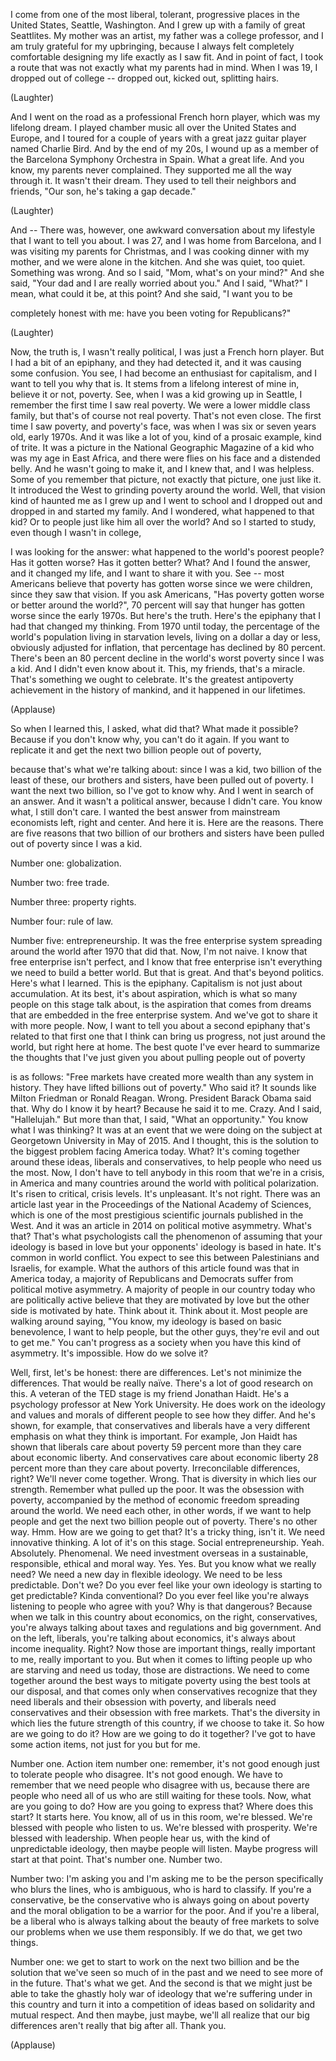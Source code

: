 
I come from one of the most liberal,
tolerant, progressive places
in the United States,
Seattle, Washington.
And I grew up with a family
of great Seattlites.
My mother was an artist,
my father was a college professor,
and I am truly grateful for my upbringing,
because I always felt completely
comfortable designing my life
exactly as I saw fit.
And in point of fact,
I took a route that was not exactly
what my parents had in mind.
When I was 19, I dropped out of college --
dropped out, kicked out, splitting hairs.

(Laughter)

And I went on the road
as a professional French horn player,
which was my lifelong dream.
I played chamber music
all over the United States and Europe,
and I toured for a couple of years
with a great jazz guitar player
named Charlie Bird.
And by the end of my 20s,
I wound up as a member of the Barcelona
Symphony Orchestra in Spain.
What a great life.
And you know, my parents never complained.
They supported me all the way through it.
It wasn&#39;t their dream.
They used to tell
their neighbors and friends,
&quot;Our son, he&#39;s taking a gap decade.&quot;

(Laughter)

And --
There was, however, one awkward
conversation about my lifestyle
that I want to tell you about.
I was 27, and I was home from Barcelona,
and I was visiting
my parents for Christmas,
and I was cooking dinner with my mother,
and we were alone in the kitchen.
And she was quiet, too quiet.
Something was wrong.
And so I said, &quot;Mom, what&#39;s on your mind?&quot;
And she said, &quot;Your dad and I
are really worried about you.&quot;
And I said, &quot;What?&quot;
I mean, what could it be, at this point?
And she said, &quot;I want you to be

completely honest with me:
have you been voting for Republicans?&quot;

(Laughter)

Now, the truth is,
I wasn&#39;t really political,
I was just a French horn player.
But I had a bit of an epiphany,
and they had detected it,
and it was causing some confusion.
You see, I had become
an enthusiast for capitalism,
and I want to tell you why that is.
It stems from a lifelong interest of mine
in, believe it or not, poverty.
See, when I was a kid
growing up in Seattle,
I remember the first time
I saw real poverty.
We were a lower middle class family,
but that&#39;s of course not real poverty.
That&#39;s not even close.
The first time I saw poverty,
and poverty&#39;s face,
was when I was six
or seven years old, early 1970s.
And it was like a lot of you,
kind of a prosaic example, kind of trite.
It was a picture in the National
Geographic Magazine
of a kid who was my age in East Africa,
and there were flies on his face
and a distended belly.
And he wasn&#39;t going to make it,
and I knew that, and I was helpless.
Some of you remember that picture,
not exactly that picture,
one just like it.
It introduced the West
to grinding poverty around the world.
Well, that vision kind of haunted me
as I grew up and I went to school
and I dropped out and dropped in
and started my family.
And I wondered, what happened to that kid?
Or to people just like him
all over the world?
And so I started to study,
even though I wasn&#39;t in college,

I was looking for the answer:
what happened to the world&#39;s
poorest people?
Has it gotten worse?
Has it gotten better? What?
And I found the answer,
and it changed my life,
and I want to share it with you.
See --
most Americans believe
that poverty has gotten worse
since we were children,
since they saw that vision.
If you ask Americans, &quot;Has poverty
gotten worse or better around the world?&quot;,
70 percent will say that hunger
has gotten worse since the early 1970s.
But here&#39;s the truth.
Here&#39;s the epiphany that I had
that changed my thinking.
From 1970 until today,
the percentage of the world&#39;s population
living in starvation levels,
living on a dollar a day or less,
obviously adjusted for inflation,
that percentage has declined
by 80 percent.
There&#39;s been an 80 percent decline
in the world&#39;s worst poverty
since I was a kid.
And I didn&#39;t even know about it.
This, my friends, that&#39;s a miracle.
That&#39;s something we ought to celebrate.
It&#39;s the greatest antipoverty achievement
in the history of mankind,
and it happened in our lifetimes.

(Applause)

So when I learned this, I asked,
what did that? What made it possible?
Because if you don&#39;t know why,
you can&#39;t do it again.
If you want to replicate it
and get the next two billion
people out of poverty,

because that&#39;s what we&#39;re talking about:
since I was a kid,
two billion of the least of these,
our brothers and sisters,
have been pulled out of poverty.
I want the next two billion,
so I&#39;ve got to know why.
And I went in search of an answer.
And it wasn&#39;t a political answer,
because I didn&#39;t care.
You know what, I still don&#39;t care.
I wanted the best answer
from mainstream economists
left, right and center.
And here it is.
Here are the reasons.
There are five reasons that two billion
of our brothers and sisters
have been pulled out of poverty
since I was a kid.

Number one: globalization.

Number two: free trade.

Number three: property rights.

Number four: rule of law.

Number five: entrepreneurship.
It was the free enterprise system
spreading around the world
after 1970 that did that.
Now, I&#39;m not naive.
I know that free enterprise isn&#39;t perfect,
and I know that free enterprise
isn&#39;t everything we need
to build a better world.
But that is great.
And that&#39;s beyond politics.
Here&#39;s what I learned.
This is the epiphany.
Capitalism is not just about accumulation.
At its best, it&#39;s about aspiration,
which is what so many people
on this stage talk about,
is the aspiration that comes from dreams
that are embedded
in the free enterprise system.
And we&#39;ve got to share it
with more people.
Now, I want to tell you
about a second epiphany
that&#39;s related to that first one
that I think can bring us progress,
not just around the world,
but right here at home.
The best quote I&#39;ve ever heard
to summarize the thoughts
that I&#39;ve just given you
about pulling people out of poverty

is as follows:
&quot;Free markets have created more wealth
than any system in history.
They have lifted billions out of poverty.&quot;
Who said it?
It sounds like Milton Friedman
or Ronald Reagan.
Wrong.
President Barack Obama said that.
Why do I know it by heart?
Because he said it to me.
Crazy.
And I said, &quot;Hallelujah.&quot;
But more than that, I said,
&quot;What an opportunity.&quot;
You know what I was thinking?
It was at an event
that we were doing on the subject
at Georgetown University in May of 2015.
And I thought, this is the solution
to the biggest problem
facing America today. What?
It&#39;s coming together around these ideas,
liberals and conservatives,
to help people who need us the most.
Now, I don&#39;t have to tell anybody
in this room that we&#39;re in a crisis,
in America and many countries around
the world with political polarization.
It&#39;s risen to critical, crisis levels.
It&#39;s unpleasant. It&#39;s not right.
There was an article last year
in the Proceedings
of the National Academy of Sciences,
which is one of the most
prestigious scientific journals
published in the West.
And it was an article in 2014
on political motive asymmetry.
What&#39;s that? That&#39;s what psychologists
call the phenomenon
of assuming that your ideology
is based in love
but your opponents&#39; ideology
is based in hate.
It&#39;s common in world conflict.
You expect to see this between
Palestinians and Israelis, for example.
What the authors of this article found
was that in America today,
a majority of Republicans and Democrats
suffer from political motive asymmetry.
A majority of people in our country today
who are politically active believe
that they are motivated by love
but the other side is motivated by hate.
Think about it. Think about it.
Most people are walking around saying,
&quot;You know, my ideology
is based on basic benevolence,
I want to help people,
but the other guys,
they&#39;re evil and out to get me.&quot;
You can&#39;t progress as a society
when you have this kind of asymmetry.
It&#39;s impossible.
How do we solve it?

Well, first, let&#39;s be honest:
there are differences.
Let&#39;s not minimize the differences.
That would be really naïve.
There&#39;s a lot of good research on this.
A veteran of the TED stage
is my friend Jonathan Haidt.
He&#39;s a psychology professor
at New York University.
He does work on the ideology
and values and morals of different people
to see how they differ.
And he&#39;s shown, for example,
that conservatives and liberals
have a very different emphasis
on what they think is important.
For example, Jon Haidt has shown
that liberals care about poverty
59 percent more than they care
about economic liberty.
And conservatives
care about economic liberty
28 percent more
than they care about poverty.
Irreconcilable differences, right?
We&#39;ll never come together. Wrong.
That is diversity
in which lies our strength.
Remember what pulled up the poor.
It was the obsession with poverty,
accompanied by the method
of economic freedom
spreading around the world.
We need each other, in other words,
if we want to help people and get the next
two billion people out of poverty.
There&#39;s no other way.
Hmm.
How are we going to get that?
It&#39;s a tricky thing, isn&#39;t it.
We need innovative thinking.
A lot of it&#39;s on this stage.
Social entrepreneurship.
Yeah. Absolutely. Phenomenal.
We need investment overseas
in a sustainable, responsible,
ethical and moral way. Yes. Yes.
But you know what we really need?
We need a new day in flexible ideology.
We need to be less predictable.
Don&#39;t we?
Do you ever feel like your own ideology
is starting to get predictable?
Kinda conventional?
Do you ever feel like you&#39;re always
listening to people who agree with you?
Why is that dangerous?
Because when we talk
in this country about economics,
on the right, conservatives,
you&#39;re always talking about taxes
and regulations and big government.
And on the left, liberals,
you&#39;re talking about economics,
it&#39;s always about income inequality.
Right? Now those are important things,
really important to me,
really important to you.
But when it comes to lifting people up
who are starving and need us today,
those are distractions.
We need to come together
around the best ways
to mitigate poverty
using the best tools at our disposal,
and that comes only when conservatives
recognize that they need liberals
and their obsession with poverty,
and liberals need conservatives
and their obsession with free markets.
That&#39;s the diversity in which lies
the future strength of this country,
if we choose to take it.
So how are we going to do it?
How are we going to do it together?
I&#39;ve got to have some action items,
not just for you but for me.

Number one. Action item number one:
remember, it&#39;s not good enough
just to tolerate people who disagree.
It&#39;s not good enough.
We have to remember that we need
people who disagree with us,
because there are people
who need all of us
who are still waiting for these tools.
Now, what are you going to do?
How are you going to express that?
Where does this start? It starts here.
You know, all of us
in this room, we&#39;re blessed.
We&#39;re blessed with people
who listen to us.
We&#39;re blessed with prosperity.
We&#39;re blessed with leadership.
When people hear us,
with the kind of unpredictable ideology,
then maybe people will listen.
Maybe progress will start at that point.
That&#39;s number one. Number two.

Number two: I&#39;m asking you
and I&#39;m asking me
to be the person specifically
who blurs the lines,
who is ambiguous, who is hard to classify.
If you&#39;re a conservative,
be the conservative
who is always going on about poverty
and the moral obligation
to be a warrior for the poor.
And if you&#39;re a liberal,
be a liberal who is always talking
about the beauty of free markets
to solve our problems
when we use them responsibly.
If we do that, we get two things.

Number one: we get to start
to work on the next two billion
and be the solution
that we&#39;ve seen so much of in the past
and we need to see more of in the future.
That&#39;s what we get.
And the second is
that we might just be able
to take the ghastly holy war of ideology
that we&#39;re suffering under in this country
and turn it into a competition of ideas
based on solidarity and mutual respect.
And then maybe, just maybe,
we&#39;ll all realize that our big differences
aren&#39;t really that big after all.
Thank you.

(Applause)

